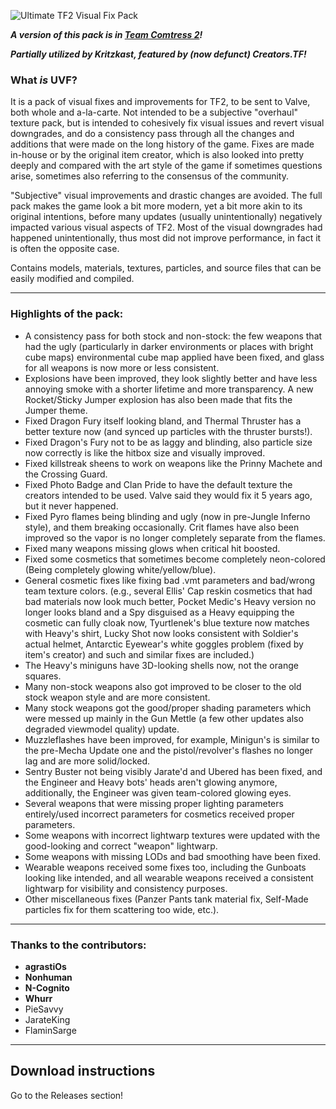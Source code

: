 ![Ultimate TF2 Visual Fix Pack](https://repository-images.githubusercontent.com/137119799/07c36100-c67c-11e9-8e64-0a7d96c86704)

***A version of this pack is in [Team Comtress 2](https://github.com/mastercomfig/team-comtress-2)!***

***Partially utilized by Kritzkast, featured by (now defunct) Creators.TF!***

### What *is* UVF?

It is a pack of visual fixes and improvements for TF2, to be sent to Valve, both whole and a-la-carte. Not intended to be a subjective "overhaul" texture pack, but is intended to cohesively fix visual issues and revert visual downgrades, and do a consistency pass through all the changes and additions that were made on the long history of the game. Fixes are made in-house or by the original item creator, which is also looked into pretty deeply and compared with the art style of the game if sometimes questions arise, sometimes also referring to the consensus of the community. 

"Subjective" visual improvements and drastic changes are avoided. The full pack makes the game look a bit more modern, yet a bit more akin to its original intentions, before many updates (usually unintentionally) negatively impacted various visual aspects of TF2. Most of the visual downgrades had happened unintentionally, thus most did not improve performance, in fact it is often the opposite case.

Contains models, materials, textures, particles, and source files that can be easily modified and compiled.

---

### Highlights of the pack:

* A consistency pass for both stock and non-stock: the few weapons that had the ugly (particularly in darker environments or places with bright cube maps) environmental cube map applied have been fixed, and glass for all weapons is now more or less consistent.
* Explosions have been improved, they look slightly better and have less annoying smoke with a shorter lifetime and more transparency. A new Rocket/Sticky Jumper explosion has also been made that fits the Jumper theme.
* Fixed Dragon Fury itself looking bland, and Thermal Thruster has a better texture now (and synced up particles with the thruster bursts!).
* Fixed Dragon's Fury not to be as laggy and blinding, also particle size now correctly is like the hitbox size and visually improved.
* Fixed killstreak sheens to work on weapons like the Prinny Machete and the Crossing Guard.
* Fixed Photo Badge and Clan Pride to have the default texture the creators intended to be used. Valve said they would fix it 5 years ago, but it never happened.
* Fixed Pyro flames being blinding and ugly (now in pre-Jungle Inferno style), and them breaking occasionally. Crit flames have also been improved so the vapor is no longer completely separate from the flames.
* Fixed many weapons missing glows when critical hit boosted.
* Fixed some cosmetics that sometimes become completely neon-colored (Being completely glowing white/yellow/blue).
* General cosmetic fixes like fixing bad .vmt parameters and bad/wrong team texture colors. (e.g., several Ellis' Cap reskin cosmetics that had bad materials now look much better, Pocket Medic's Heavy version no longer looks bland and a Spy disguised as a Heavy equipping the cosmetic can fully cloak now, Tyurtlenek's blue texture now matches with Heavy's shirt, Lucky Shot now looks consistent with Soldier's actual helmet, Antarctic Eyewear's white goggles problem (fixed by item's creator) and such and similar fixes are included.)
* The Heavy's miniguns have 3D-looking shells now, not the orange squares.
* Many non-stock weapons also got improved to be closer to the old stock weapon style and are more consistent.
* Many stock weapons got the good/proper shading parameters which were messed up mainly in the Gun Mettle (a few other updates also degraded viewmodel quality) update.
* Muzzleflashes have been improved, for example, Minigun's is similar to the pre-Mecha Update one and the pistol/revolver's flashes no longer lag and are more solid/locked.
* Sentry Buster not being visibly Jarate'd and Ubered has been fixed, and the Engineer and Heavy bots' heads aren't glowing anymore, additionally, the Engineer was given team-colored glowing eyes.
* Several weapons that were missing proper lighting parameters entirely/used incorrect parameters for cosmetics received proper parameters.
* Some weapons with incorrect lightwarp textures were updated with the good-looking and correct "weapon" lightwarp.
* Some weapons with missing LODs and bad smoothing have been fixed.
* Wearable weapons received some fixes too, including the Gunboats looking like intended, and all wearable weapons received a consistent lightwarp for visibility and consistency purposes.
* Other miscellaneous fixes (Panzer Pants tank material fix, Self-Made particles fix for them scattering too wide, etc.).

---

### Thanks to the contributors:

* **agrastiOs**
* **Nonhuman**
* **N-Cognito**
* **Whurr**
* PieSavvy
* JarateKing
* FlaminSarge

---

## Download instructions
Go to the Releases section!